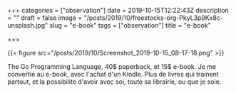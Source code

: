 +++
categories = ["observation"]
date = 2019-10-15T12:22:43Z
description = ""
draft = false
image = "/posts/2019/10/freestocks-org-PkyL3p9Kx8c-unsplash.jpg"
slug = "e-book"
tags = ["observation"]
title = "e-book"

+++

{{< figure src="/posts/2019/10/Screenshot_2019-10-15_08-17-18.png" >}}

The Go Programming Language, 40$ paperback, et 15$ e-book. Je me convertie au e-book, avec l'achat d'un Kindle. Plus de livres qui trainent partout, et la possibilite d'avoir avec soi, toute sa librairie, ou que je soie.
